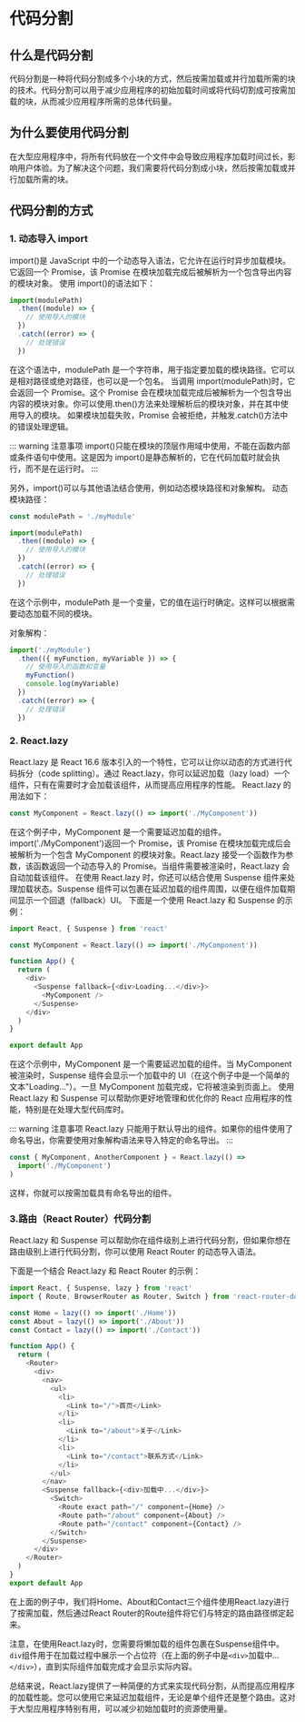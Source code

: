 # 代码分割

## 什么是代码分割

代码分割是一种将代码分割成多个小块的方式，然后按需加载或并行加载所需的块的技术。代码分割可以用于减少应用程序的初始加载时间或将代码切割成可按需加载的块，从而减少应用程序所需的总体代码量。

## 为什么要使用代码分割

在大型应用程序中，将所有代码放在一个文件中会导致应用程序加载时间过长，影响用户体验。为了解决这个问题，我们需要将代码分割成小块，然后按需加载或并行加载所需的块。

## 代码分割的方式

### 1. 动态导入 import

import()是 JavaScript 中的一个动态导入语法，它允许在运行时异步加载模块。它返回一个 Promise，该 Promise 在模块加载完成后被解析为一个包含导出内容的模块对象。
使用 import()的语法如下：

```js
import(modulePath)
  .then((module) => {
    // 使用导入的模块
  })
  .catch((error) => {
    // 处理错误
  })
```

在这个语法中，modulePath 是一个字符串，用于指定要加载的模块路径。它可以是相对路径或绝对路径，也可以是一个包名。
当调用 import(modulePath)时，它会返回一个 Promise。这个 Promise 会在模块加载完成后被解析为一个包含导出内容的模块对象。你可以使用.then()方法来处理解析后的模块对象，并在其中使用导入的模块。
如果模块加载失败，Promise 会被拒绝，并触发.catch()方法中的错误处理逻辑。

::: warning 注意事项
import()只能在模块的顶层作用域中使用，不能在函数内部或条件语句中使用。这是因为 import()是静态解析的，它在代码加载时就会执行，而不是在运行时。
:::

另外，import()可以与其他语法结合使用，例如动态模块路径和对象解构。
动态模块路径：

```js
const modulePath = './myModule'

import(modulePath)
  .then((module) => {
    // 使用导入的模块
  })
  .catch((error) => {
    // 处理错误
  })
```

在这个示例中，modulePath 是一个变量，它的值在运行时确定。这样可以根据需要动态加载不同的模块。

对象解构：

```js
import('./myModule')
  .then(({ myFunction, myVariable }) => {
    // 使用导入的函数和变量
    myFunction()
    console.log(myVariable)
  })
  .catch((error) => {
    // 处理错误
  })
```

### 2. React.lazy

React.lazy 是 React 16.6 版本引入的一个特性，它可以让你以动态的方式进行代码拆分（code splitting）。通过 React.lazy，你可以延迟加载（lazy load）一个组件，只有在需要时才会加载该组件，从而提高应用程序的性能。
React.lazy 的用法如下：

```js
const MyComponent = React.lazy(() => import('./MyComponent'))
```

在这个例子中，MyComponent 是一个需要延迟加载的组件。import('./MyComponent')返回一个 Promise，该 Promise 在模块加载完成后会被解析为一个包含 MyComponent 的模块对象。React.lazy 接受一个函数作为参数，该函数返回一个动态导入的 Promise。当组件需要被渲染时，React.lazy 会自动加载该组件。
在使用 React.lazy 时，你还可以结合使用 Suspense 组件来处理加载状态。Suspense 组件可以包裹在延迟加载的组件周围，以便在组件加载期间显示一个回退（fallback）UI。
下面是一个使用 React.lazy 和 Suspense 的示例：

```js
import React, { Suspense } from 'react'

const MyComponent = React.lazy(() => import('./MyComponent'))

function App() {
  return (
    <div>
      <Suspense fallback={<div>Loading...</div>}>
        <MyComponent />
      </Suspense>
    </div>
  )
}

export default App
```

在这个示例中，MyComponent 是一个需要延迟加载的组件。当 MyComponent 被渲染时，Suspense 组件会显示一个加载中的 UI（在这个例子中是一个简单的文本"Loading..."）。一旦 MyComponent 加载完成，它将被渲染到页面上。
使用 React.lazy 和 Suspense 可以帮助你更好地管理和优化你的 React 应用程序的性能，特别是在处理大型代码库时。

::: warning 注意事项
React.lazy 只能用于默认导出的组件。如果你的组件使用了命名导出，你需要使用对象解构语法来导入特定的命名导出。
:::

```js
const { MyComponent, AnotherComponent } = React.lazy(() =>
  import('./MyComponent')
)
```

这样，你就可以按需加载具有命名导出的组件。

### 3.路由（React Router）代码分割

React.lazy 和 Suspense 可以帮助你在组件级别上进行代码分割，但如果你想在路由级别上进行代码分割，你可以使用 React Router 的动态导入语法。

下面是一个结合 React.lazy 和 React Router 的示例：

```js
import React, { Suspense, lazy } from 'react'
import { Route, BrowserRouter as Router, Switch } from 'react-router-dom'

const Home = lazy(() => import('./Home'))
const About = lazy(() => import('./About'))
const Contact = lazy(() => import('./Contact'))

function App() {
  return (
    <Router>
      <div>
        <nav>
          <ul>
            <li>
              <Link to="/">首页</Link>
            </li>
            <li>
              <Link to="/about">关于</Link>
            </li>
            <li>
              <Link to="/contact">联系方式</Link>
            </li>
          </ul>
        </nav>
        <Suspense fallback={<div>加载中...</div>}>
          <Switch>
            <Route exact path="/" component={Home} />
            <Route path="/about" component={About} />
            <Route path="/contact" component={Contact} />
          </Switch>
        </Suspense>
      </div>
    </Router>
  )
}
export default App
```

在上面的例子中，我们将Home、About和Contact三个组件使用React.lazy进行了按需加载，然后通过React Router的Route组件将它们与特定的路由路径绑定起来。

注意，在使用React.lazy时，您需要将懒加载的组件包裹在Suspense组件中。`div`组件用于在加载过程中展示一个占位符（在上面的例子中是`<div>`加载中...`</div>`），直到实际组件加载完成才会显示实际内容。

总结来说，React.lazy提供了一种简便的方式来实现代码分割，从而提高应用程序的加载性能。您可以使用它来延迟加载组件，无论是单个组件还是整个路由。这对于大型应用程序特别有用，可以减少初始加载时的资源使用量。
